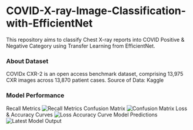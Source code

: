 # COVID-X-ray-Image-Classification-with-EfficientNet

This repository aims to classify Chest X-ray reports into COVID Positive & Negative Category using Transfer Learning from EfficientNet. 
### About Dataset
COVIDx CXR-2 is an open access benchmark dataset, comprising 13,975 CXR images across 13,870 patient cases. 
Source of Data: Kaggle
### Model Performance
Recall Metrics
![Recall Metrics](https://user-images.githubusercontent.com/47745543/119654283-e93c5c00-be45-11eb-905d-1fd7c888e74f.JPG) 
Confusion Matrix
![Confusion Matrix](https://user-images.githubusercontent.com/47745543/119641173-ff8eeb80-be36-11eb-8c21-aeeb02edc7cb.JPG)
Loss & Accuracy Curves
![Loss   Accuracy Curve](https://user-images.githubusercontent.com/47745543/119641450-4aa8fe80-be37-11eb-8ee4-f9bc69c4c706.JPG)
Model Predictions
![Latest Model Output](https://user-images.githubusercontent.com/47745543/119654249-dd509a00-be45-11eb-9b2b-6968576904cc.JPG)  

